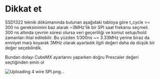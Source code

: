 # Dikkat et

SSD1322 teknik dökümanında bulunan aşağıdaki tabloya göre t_cycle >= 300 ns gereksinimini baz alarak ~3MHz'lik bir SPI saat frekansı seçmeli. 300 ns altında çevrim süresi olursa veri geçerliliği ve komut setup/hold zamanları ihlal edilebilir. Bu yüzden 1/300ns ~= 3.33MHz yerine biraz da emniyet marjı koyarak 3MHz olarak ayarladık ilgili değeri daha da düşük bir değer seçebilirdik.

Bundan dolayı CubeMX ayarlarını yaparken doğru Prescaler değeri seçtiğinden emin ol

![Uploading 4 wire SPI.png…]()
